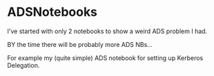 # ADSNotebooks

I've started with only 2 notebooks to show a weird ADS problem I had.

BY the time there will be probably more ADS NBs... 

For example my (quite simple) ADS notebook for setting up Kerberos Delegation.

